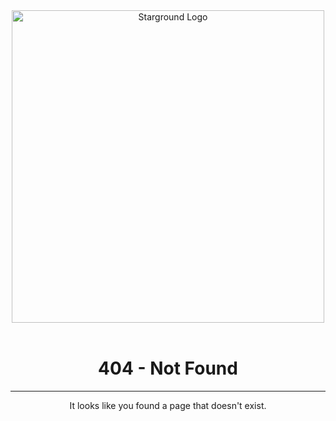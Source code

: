 <div align="center">
<img alt="Starground Logo" src="_media/starground_logo_big.png" width="500"></img>

<br>
<br>

# 404 - Not Found
<hr>
It looks like you found a page that doesn't exist.

</div>
